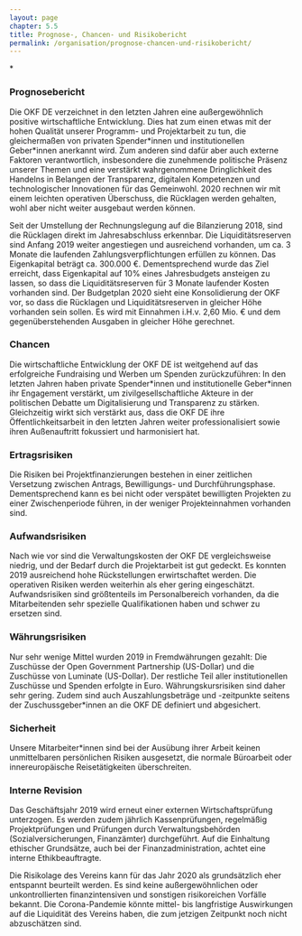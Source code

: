 ```yaml
---
layout: page
chapter: 5.5
title: Prognose-, Chancen- und Risikobericht
permalink: /organisation/prognose-chancen-und-risikobericht/
---
```


\*

### Prognosebericht

Die OKF DE verzeichnet in den letzten Jahren eine außergewöhnlich positive wirtschaftliche Entwicklung. Dies hat zum einen etwas mit der hohen Qualität unserer Programm- und Projektarbeit zu tun, die gleichermaßen von privaten Spender\*innen und institutionellen Geber\*innen anerkannt wird. Zum anderen sind dafür aber auch externe Faktoren verantwortlich, insbesondere die zunehmende politische Präsenz unserer Themen und eine verstärkt wahrgenommene Dringlichkeit des Handelns in Belangen der Transparenz, digitalen Kompetenzen und technologischer Innovationen für das Gemeinwohl. 2020 rechnen wir mit einem leichten operativen Überschuss, die Rücklagen werden gehalten, wohl aber nicht weiter ausgebaut werden können. 

Seit der Umstellung der Rechnungslegung auf die Bilanzierung 2018, sind die Rücklagen direkt im Jahresabschluss erkennbar. Die Liquiditätsreserven sind Anfang 2019 weiter angestiegen und ausreichend vorhanden, um ca. 3 Monate die laufenden Zahlungsverpflichtungen erfüllen zu können. Das Eigenkapital beträgt ca. 300.000 €. Dementsprechend wurde das Ziel erreicht, dass Eigenkapital auf 10% eines Jahresbudgets ansteigen zu lassen, so dass die Liquiditätsreserven für 3 Monate laufender Kosten vorhanden sind. Der Budgetplan 2020 sieht eine Konsolidierung der OKF vor, so dass die Rücklagen und Liquiditätsreserven in gleicher Höhe vorhanden sein sollen. Es wird mit Einnahmen i.H.v. 2,60 Mio. € und dem gegenüberstehenden Ausgaben in gleicher Höhe gerechnet.

### Chancen

Die wirtschaftliche Entwicklung der OKF DE ist weitgehend auf das erfolgreiche Fundraising und Werben um Spenden zurückzuführen: In den letzten Jahren haben private Spender\*innen und institutionelle Geber\*innen ihr Engagement verstärkt, um zivilgesellschaftliche Akteure in der politischen Debatte um Digitalisierung und Transparenz zu stärken. Gleichzeitig wirkt sich verstärkt aus, dass die OKF DE ihre Öffentlichkeitsarbeit in den letzten Jahren weiter professionalisiert sowie ihren Außenauftritt fokussiert und harmonisiert hat. 

### Ertragsrisiken

Die Risiken bei Projektfinanzierungen bestehen in einer zeitlichen Versetzung zwischen Antrags, Bewilligungs- und Durchführungsphase. Dementsprechend kann es bei nicht oder verspätet bewilligten Projekten zu einer Zwischenperiode führen, in der weniger Projekteinnahmen vorhanden sind. 

### Aufwandsrisiken

Nach wie vor sind die Verwaltungskosten der OKF DE vergleichsweise niedrig, und der Bedarf durch die Projektarbeit ist gut gedeckt. Es konnten 2019 ausreichend hohe Rückstellungen erwirtschaftet werden. Die operativen Risiken werden weiterhin als eher gering eingeschätzt. Aufwandsrisiken sind größtenteils im Personalbereich vorhanden, da die Mitarbeitenden sehr spezielle Qualifikationen haben und schwer zu ersetzen sind.

### Währungsrisiken

Nur sehr wenige Mittel wurden 2019 in Fremdwährungen gezahlt: Die Zuschüsse der Open Government Partnership (US-Dollar) und die Zuschüsse von Luminate (US-Dollar). Der restliche Teil aller institutionellen Zuschüsse und Spenden erfolgte in Euro. Währungskursrisiken sind daher sehr gering. Zudem sind auch Auszahlungsbeträge und -zeitpunkte seitens der Zuschussgeber\*innen an die OKF DE definiert und abgesichert.

### Sicherheit

Unsere Mitarbeiter\*innen sind bei der Ausübung ihrer Arbeit keinen unmittelbaren persönlichen Risiken ausgesetzt, die normale Büroarbeit oder innereuropäische Reisetätigkeiten überschreiten.

### Interne Revision

Das Geschäftsjahr 2019 wird erneut einer externen Wirtschaftsprüfung unterzogen. Es werden zudem jährlich Kassenprüfungen, regelmäßig Projektprüfungen und Prüfungen durch Verwaltungsbehörden (Sozialversicherungen, Finanzämter) durchgeführt. Auf die Einhaltung ethischer Grundsätze, auch bei der Finanzadministration, achtet eine interne Ethikbeauftragte. 

Die Risikolage des Vereins kann für das Jahr 2020 als grundsätzlich eher entspannt beurteilt werden. Es sind keine außergewöhnlichen oder unkontrollierten finanzintensiven und sonstigen risikoreichen Vorfälle bekannt. Die Corona-Pandemie könnte mittel- bis langfristige Auswirkungen auf die Liquidität des Vereins haben, die zum jetzigen Zeitpunkt noch nicht abzuschätzen sind. 
